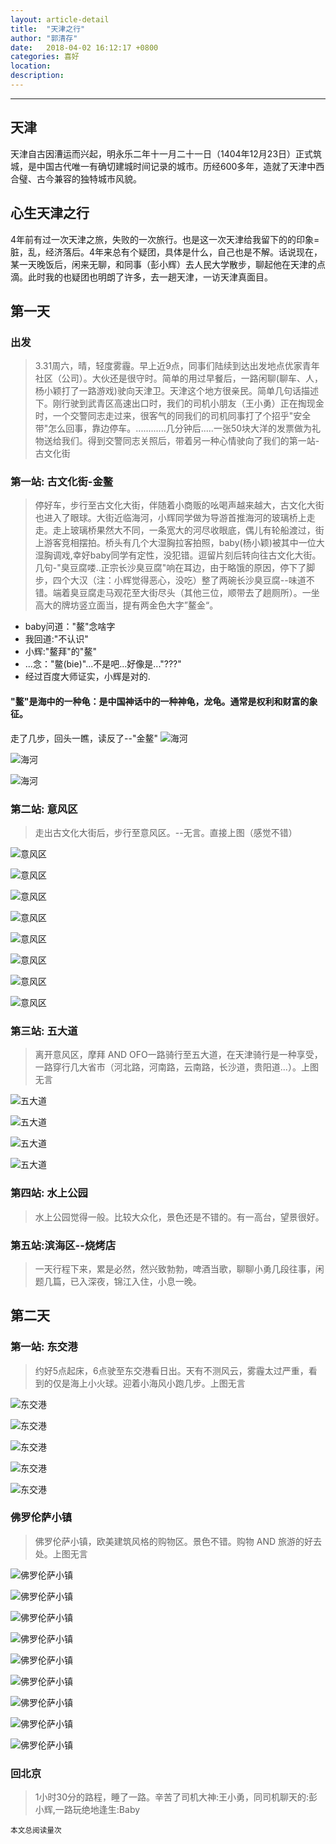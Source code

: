 ```yaml
---
layout: article-detail
title:  "天津之行"
author: "郭清存"
date:   2018-04-02 16:12:17 +0800
categories: 喜好
location: 
description: 
---
```

---



## 天津

天津自古因漕运而兴起，明永乐二年十一月二十一日（1404年12月23日）正式筑城，是中国古代唯一有确切建城时间记录的城市。历经600多年，造就了天津中西合璧、古今兼容的独特城市风貌。

## 心生天津之行

4年前有过一次天津之旅，失败的一次旅行。也是这一次天津给我留下的的印象=脏，乱，经济落后。4年来总有个疑团，具体是什么，自己也是不解。话说现在，某一天晚饭后，闲来无聊，和同事（彭小辉）去人民大学散步，聊起他在天津的点滴。此时我的也疑团也明朗了许多，去一趟天津，一访天津真面目。

## 第一天

### 出发   
> 3.31周六，晴，轻度雾霾。早上近9点，同事们陆续到达出发地点优家青年社区（公司）。大伙还是很守时。简单的用过早餐后，一路闲聊(聊车、人，杨小颖打了一路游戏)驶向天津卫。天津这个地方很亲民。简单几句话描述下。刚行驶到武青区高速出口时，我们的司机小朋友（王小勇）正在掏现金时，一个交警同志走过来，很客气的同我们的司机同事打了个招乎"安全带"怎么回事，靠边停车。............几分钟后.....一张50块大洋的发票做为礼物送给我们。得到交警同志关照后，带着另一种心情驶向了我们的第一站-古文化街


### 第一站: 古文化街-金鳌

> 停好车，步行至古文化大街，伴随着小商贩的吆喝声越来越大，古文化大街也进入了眼球。大街近临海河，小辉同学做为导游首推海河的玻璃桥上走走。走上玻璃桥果然大不同，一条宽大的河尽收眼底，偶儿有轮船渡过，街上游客竞相摆拍。桥头有几个大湿胸拉客拍照，baby(杨小颖)被其中一位大湿胸调戏,幸好baby同学有定性，没犯错。逗留片刻后转向往古文化大街。几句-"臭豆腐喽..正宗长沙臭豆腐"响在耳边，由于略饿的原因，停下了脚步，四个大汉（注：小辉觉得恶心，没吃）整了两碗长沙臭豆腐--味道不错。端着臭豆腐走马观花至大街尽头（其他三位，顺带去了趟厕所）。一坐高大的牌坊竖立面当，提有两金色大字”鳌金“。	

- baby问道："鳌"念啥字
- 我回道:"不认识"
- 小辉:"鳌拜"的"鳌"
- ...念："鳖(bie)"...不是吧...好像是..."???"
- 经过百度大师证实，小辉是对的.
#### "鳌"是海中的一种龟：是中国神话中的一种神龟，龙龟。通常是权利和财富的象征。


走了几步，回头一瞧，读反了--"金鳌"	
![海河](/images/travel/tianjin/haihe1.jpg "海河")

![海河](/images/travel/tianjin/haihe2.jpg "海河")

![海河](/images/travel/tianjin/haihe3.jpg "海河")


### 第二站: 意风区
    
> 走出古文化大街后，步行至意风区。--无言。直接上图（感觉不错）
	
![意风区](/images/travel/tianjin/yifengqu1.jpg "意风区")

![意风区](/images/travel/tianjin/yifengqu2.jpg "意风区")

![意风区](/images/travel/tianjin/yifengqu3.jpg "意风区")

![意风区](/images/travel/tianjin/yifengqu4.jpg "意风区")

![意风区](/images/travel/tianjin/yifengqu5.jpg "意风区")

![意风区](/images/travel/tianjin/yifengqu6.jpg "意风区")

![意风区](/images/travel/tianjin/yifengqu7.jpg "意风区")

![意风区](/images/travel/tianjin/yifengqu8.jpg "意风区")
	
### 第三站: 五大道

> 离开意风区，摩拜 AND OFO一路骑行至五大道，在天津骑行是一种享受，一路穿行几大省市（河北路，河南路，云南路，长沙道，贵阳道...）。上图无言
	
![五大道](/images/travel/tianjin/wudadao1.jpg "五大道")

![五大道](/images/travel/tianjin/wudadao2.jpg "五大道")

![五大道](/images/travel/tianjin/wudadao3.jpg "五大道")

![五大道](/images/travel/tianjin/wudadao4.jpg "五大道")

### 第四站: 水上公园

> 水上公园觉得一般。比较大众化，景色还是不错的。有一高台，望景很好。
	
### 第五站:滨海区--烧烤店

> 一天行程下来，累是必然，然兴致勃勃，啤酒当歌，聊聊小勇几段往事，闲题几篇，已入深夜，锦江入住，小息一晚。
	

## 第二天 

### 第一站: 东交港

> 约好5点起床，6点驶至东交港看日出。天有不测风云，雾霾太过严重，看到的仅是海上小火球。迎着小海风小跑几步。上图无言
	
![东交港](/images/travel/tianjin/dongjiaogang1.jpg "东交港")

![东交港](/images/travel/tianjin/dongjiaogang2.jpg "东交港")

![东交港](/images/travel/tianjin/dongjiaogang3.jpg "东交港")

![东交港](/images/travel/tianjin/dongjiaogang4.jpg "东交港")

![东交港](/images/travel/tianjin/dongjiaogang5.jpg "东交港")

### 佛罗伦萨小镇

> 佛罗伦萨小镇，欧美建筑风格的购物区。景色不错。购物 AND 旅游的好去处。上图无言
	
![佛罗伦萨小镇](/images/travel/tianjin/flls1.jpg "佛罗伦萨小镇")

![佛罗伦萨小镇](/images/travel/tianjin/flls2.jpg "佛罗伦萨小镇")

![佛罗伦萨小镇](/images/travel/tianjin/flls3.jpg "佛罗伦萨小镇")

![佛罗伦萨小镇](/images/travel/tianjin/flls4.jpg "佛罗伦萨小镇")

![佛罗伦萨小镇](/images/travel/tianjin/flls5.jpg "佛罗伦萨小镇")

![佛罗伦萨小镇](/images/travel/tianjin/flls6.jpg "佛罗伦萨小镇")

![佛罗伦萨小镇](/images/travel/tianjin/flls7.jpg "佛罗伦萨小镇")

![佛罗伦萨小镇](/images/travel/tianjin/flls8.jpg "佛罗伦萨小镇")

![佛罗伦萨小镇](/images/travel/tianjin/flls9.jpg "佛罗伦萨小镇")

### 回北京

> 1小时30分的路程，睡了一路。辛苦了司机大神:王小勇，同司机聊天的:彭小辉,一路玩绝地逢生:Baby

>
  <small>本文总阅读量<span id="busuanzi_value_page_pv"></span>次</small>